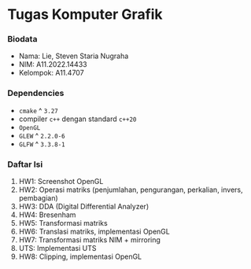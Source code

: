 # Tugas Komputer Grafik

### Biodata
- Nama: Lie, Steven Staria Nugraha
- NIM: A11.2022.14433
- Kelompok: A11.4707

### Dependencies
- `cmake` ^ `3.27`
- compiler `c++` dengan standard `c++20`
- `OpenGL`
- `GLEW` ^ `2.2.0-6`
- `GLFW` ^ `3.3.8-1`

### Daftar Isi
1. HW1: Screenshot OpenGL
2. HW2: Operasi matriks (penjumlahan, pengurangan, perkalian, invers, pembagian)
3. HW3: DDA (Digital Differential Analyzer)
4. HW4: Bresenham
5. HW5: Transformasi matriks
6. HW6: Translasi matriks, implementasi OpenGL
7. HW7: Transformasi matriks NIM + mirroring
8. UTS: Implementasi UTS
9. HW8: Clipping, implementasi OpenGL
